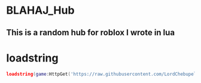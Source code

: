# BLAHAJ_Hub

## This is a random hub for roblox I wrote in lua

# loadstring

```lua
loadstring(game:HttpGet('https://raw.githubusercontent.com/LordChebupelya/BLAHAJ_Hub/master/v0.3_dev.lua'))()
```
